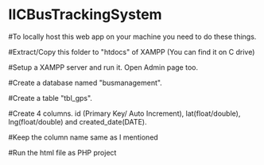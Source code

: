 # IICBusTrackingSystem

#To locally host this web app on your machine you need to do these things.

#Extract/Copy this folder to "htdocs" of XAMPP (You can find it on C drive)

#Setup a XAMPP server and run it. Open Admin page too.

#Create a database named "busmanagement".

#Create a table "tbl_gps". 

#Create 4 columns. id (Primary Key/ Auto Increment), lat(float/double), lng(float/double) and created_date(DATE).

#Keep the column name same as I mentioned

#Run the html file as PHP project

